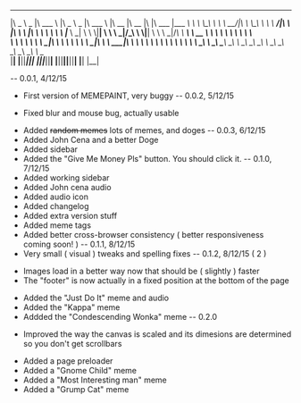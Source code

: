 

 _____ ______   _______   _____ ______   _______   ________  ________  ___  ________   _________   
|\   _ \  _   \|\  ___ \ |\   _ \  _   \|\  ___ \ |\   __  \|\   __  \|\  \|\   ___  \|\___   ___\ 
\ \  \\\__\ \  \ \   __/|\ \  \\\__\ \  \ \   __/|\ \  \|\  \ \  \|\  \ \  \ \  \\ \  \|___ \  \_| 
 \ \  \\|__| \  \ \  \_|/_\ \  \\|__| \  \ \  \_|/_\ \   ____\ \   __  \ \  \ \  \\ \  \   \ \  \  
  \ \  \    \ \  \ \  \_|\ \ \  \    \ \  \ \  \_|\ \ \  \___|\ \  \ \  \ \  \ \  \\ \  \   \ \  \ 
   \ \__\    \ \__\ \_______\ \__\    \ \__\ \_______\ \__\    \ \__\ \__\ \__\ \__\\ \__\   \ \__\
    \|__|     \|__|\|_______|\|__|     \|__|\|_______|\|__|     \|__|\|__|\|__|\|__| \|__|    \|__|
                                                                                                   
                                                                                                   
                                                                                                   

-- 0.0.1, 4/12/15
+ First version of MEMEPAINT, very buggy
-- 0.0.2, 5/12/15
* Fixed blur and mouse bug, actually usable
+ Added ~~random memes~~ lots of memes, and doges
-- 0.0.3, 6/12/15
+ Added John Cena and a better Doge
+ Added sidebar
+ Added the "Give Me Money Pls" button. You should click it.
-- 0.1.0, 7/12/15
+ Added working sidebar
+ Added John cena audio
+ Added audio icon
+ Added changelog
+ Added extra version stuff
+ Added meme tags
+ Added better cross-browser consistency ( better responsiveness coming soon! )
-- 0.1.1, 8/12/15
+ Very small ( visual ) tweaks and spelling fixes
-- 0.1.2, 8/12/15 ( 2 )
* Images load in a better way now that should be ( slightly ) faster
* The "footer" is now actually in a fixed position at the bottom of the page
+ Added the "Just Do It" meme and audio
+ Added the "Kappa" meme
+ Addded the "Condescending Wonka" meme
-- 0.2.0
* Improved the way the canvas is scaled and its dimesions are determined so you don't get scrollbars
+ Added a page preloader
+ Added a "Gnome Child" meme
+ Added a "Most Interesting man" meme
+ Added a "Grump Cat" meme